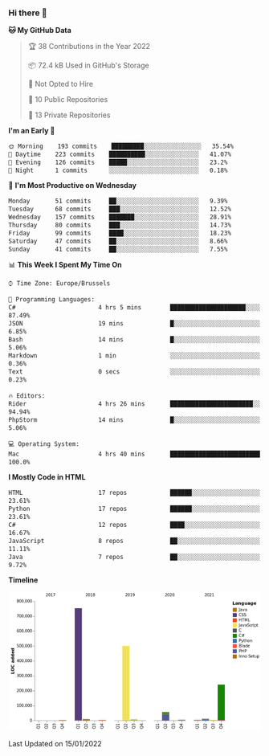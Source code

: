 ### Hi there 👋

<!--START_SECTION:waka-->
**🐱 My GitHub Data** 

> 🏆 38 Contributions in the Year 2022
 > 
> 📦 72.4 kB Used in GitHub's Storage 
 > 
> 🚫 Not Opted to Hire
 > 
> 📜 10 Public Repositories 
 > 
> 🔑 13 Private Repositories  
 > 
**I'm an Early 🐤** 

```text
🌞 Morning    193 commits    █████████░░░░░░░░░░░░░░░░   35.54% 
🌆 Daytime    223 commits    ██████████░░░░░░░░░░░░░░░   41.07% 
🌃 Evening    126 commits    █████░░░░░░░░░░░░░░░░░░░░   23.2% 
🌙 Night      1 commits      ░░░░░░░░░░░░░░░░░░░░░░░░░   0.18%

```
📅 **I'm Most Productive on Wednesday** 

```text
Monday       51 commits     ██░░░░░░░░░░░░░░░░░░░░░░░   9.39% 
Tuesday      68 commits     ███░░░░░░░░░░░░░░░░░░░░░░   12.52% 
Wednesday    157 commits    ███████░░░░░░░░░░░░░░░░░░   28.91% 
Thursday     80 commits     ███░░░░░░░░░░░░░░░░░░░░░░   14.73% 
Friday       99 commits     ████░░░░░░░░░░░░░░░░░░░░░   18.23% 
Saturday     47 commits     ██░░░░░░░░░░░░░░░░░░░░░░░   8.66% 
Sunday       41 commits     ██░░░░░░░░░░░░░░░░░░░░░░░   7.55%

```


📊 **This Week I Spent My Time On** 

```text
⌚︎ Time Zone: Europe/Brussels

💬 Programming Languages: 
C#                       4 hrs 5 mins        █████████████████████░░░░   87.49% 
JSON                     19 mins             █░░░░░░░░░░░░░░░░░░░░░░░░   6.85% 
Bash                     14 mins             █░░░░░░░░░░░░░░░░░░░░░░░░   5.06% 
Markdown                 1 min               ░░░░░░░░░░░░░░░░░░░░░░░░░   0.36% 
Text                     0 secs              ░░░░░░░░░░░░░░░░░░░░░░░░░   0.23%

🔥 Editors: 
Rider                    4 hrs 26 mins       ███████████████████████░░   94.94% 
PhpStorm                 14 mins             █░░░░░░░░░░░░░░░░░░░░░░░░   5.06%

💻 Operating System: 
Mac                      4 hrs 40 mins       █████████████████████████   100.0%

```

**I Mostly Code in HTML** 

```text
HTML                     17 repos            ██████░░░░░░░░░░░░░░░░░░░   23.61% 
Python                   17 repos            ██████░░░░░░░░░░░░░░░░░░░   23.61% 
C#                       12 repos            ████░░░░░░░░░░░░░░░░░░░░░   16.67% 
JavaScript               8 repos             ██░░░░░░░░░░░░░░░░░░░░░░░   11.11% 
Java                     7 repos             ██░░░░░░░░░░░░░░░░░░░░░░░   9.72%

```


**Timeline**

![Chart not found](https://raw.githubusercontent.com/guillaumedeplancke/guillaumedeplancke/main/charts/bar_graph.png) 


 Last Updated on 15/01/2022
<!--END_SECTION:waka-->
